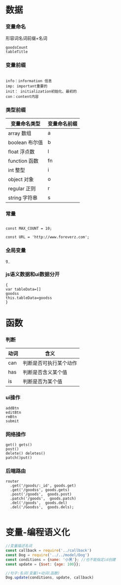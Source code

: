 # 数据

### 变量命名

形容词名词前缀+名词


```
goodsCount
tableTitle

```


### 变量前缀

```

info：information 信息
imp: important重要的
init： initialization初始化、最初的
con：content内容 

```
### 类型前缀


变量命名类型	| 变量命名前缀
---|---
array 数组	| a
boolean 布尔值 |	b
float 浮点数	| l
function 函数	|fn
int 整型 |	i
object 对象|	o
regular 正则	 |r
string 字符串	 |s

### 常量

```

const MAX_COUNT = 10;

const URL = 'http://www.foreverz.com';

```
### 全局变量
```javascript
g_

```


### js语义数据和ui数据分开


```
{
var tableData=[]
goodss
this.tableData=goodss
}
```

# 函数


### 判断

动词  | 含义            
---|---
can   | 判断是否可执行某个动作  
has    | 判断是否含义某个值
is    | 判断是否为某个值


### ui操作

```
addBtn
editBtn
rmBtn
submit

```
### 网络操作

```
get() gets()
post() 
delete() deletes()
patch()put()
```

### 后端路由
```
router
  .get('/goods/:_id', goods.get)
  .get('/goodss', goods.gets)
  .post('/goods',  goods.post)
  .patch('/goods',  goods.patch)
  .del('/goods',  goods.del)
  .del('/Goodss',  goods.dels);


```

# 变量-编程语义化

```javascript
//变量描述名词
const callback = require('../callback')
const Dog = require('../../model/Dog')
const conditions = {name: '小黑'}; //也不能指定id创建
const update = {$set: {age: 100}};

//句子:名词(变量)+动词(函数)
Dog.update(conditions, update, callback)

```


